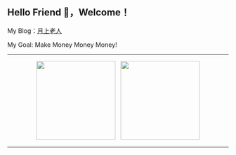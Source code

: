 ## Hello Friend 👋，Welcome！

My Blog：<a href="https://oldmoon.top">月上老人</a>

My Goal: Make Money Money Money!

--- 

<div align="center">
  <img src="https://github-readme-stats.vercel.app/api/top-langs/?username=DingDangDog&theme=tokyonight&show_icons=true&layout=compact&hide_border=true&locale=cn" height="180rem" />&nbsp;&nbsp;
  <img src="https://github-readme-stats.vercel.app/api?username=DingDangDog&show_icons=true&theme=tokyonight"  height="180rem">
</div>

---

<!--
**DingDangDog/DingDangDog** is a ✨ _special_ ✨ repository because its `README.md` (this file) appears on your GitHub profile.

Here are some ideas to get you started:

- 🔭 I’m currently working on ...
- 🌱 I’m currently learning ...
- 👯 I’m looking to collaborate on ...
- 🤔 I’m looking for help with ...
- 💬 Ask me about ...
- 📫 How to reach me: ...
- 😄 Pronouns: ...
- ⚡ Fun fact: ...
  -->
